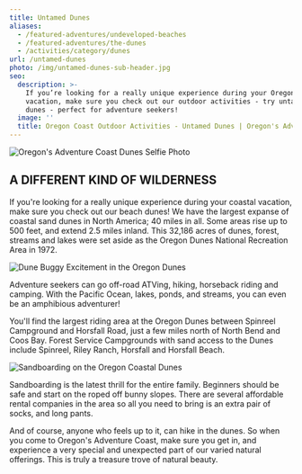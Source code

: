 ```yaml
---
title: Untamed Dunes
aliases:
  - /featured-adventures/undeveloped-beaches
  - /featured-adventures/the-dunes
  - /activities/category/dunes
url: /untamed-dunes
photo: /img/untamed-dunes-sub-header.jpg
seo:
  description: >-
    If you’re looking for a really unique experience during your Oregon Coast
    vacation, make sure you check out our outdoor activities - try untamed beach
    dunes - perfect for adventure seekers!
  image: ''
  title: Oregon Coast Outdoor Activities - Untamed Dunes | Oregon's Adventure Coast
---
```

![Oregon's Adventure Coast Dunes Selfie Photo](/img/dunes-selfie-stick.jpg)

## A DIFFERENT KIND OF WILDERNESS

If you're looking for a really unique experience during your coastal vacation, make sure you check out our beach dunes!  We have the largest expanse of coastal sand dunes in North America; 40 miles in all. Some areas rise up to 500 feet, and extend 2.5 miles inland. This 32,186 acres of dunes, forest, streams and lakes were set aside as the Oregon Dunes National Recreation Area in 1972.

![Dune Buggy Excitement in the Oregon Dunes](/img/dunes-dune-buggy-riding.jpg)

Adventure seekers can go off-road ATVing, hiking, horseback riding and camping. With the Pacific Ocean, lakes, ponds, and streams, you can even be an amphibious adventurer! 

You'll find the largest riding area at the Oregon Dunes between Spinreel Campground and Horsfall Road, just a few miles north of North Bend and Coos Bay. Forest Service Campgrounds with sand access to the Dunes include Spinreel, Riley Ranch, Horsfall and Horsfall Beach.

![Sandboarding on the Oregon Coastal Dunes](/img/sandboarder-dunes.jpg)

Sandboarding is the latest thrill for the entire family. Beginners should be safe and start on the roped off bunny slopes. There are several affordable rental companies in the area so all you need to bring is an extra pair of socks, and long pants.

And of course, anyone who feels up to it, can hike in the dunes.  So when you come to Oregon's Adventure Coast, make sure you get in, and experience a very special and unexpected part of our varied natural offerings.  This is truly a treasure trove of natural beauty.
